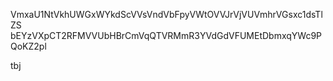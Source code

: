 VmxaU1NtVkhUWGxWYkdScVVsVndVbFpyVWtOVVJrVjVUVmhrVGsxc1dsTlZS
bEYzVXpCT2RFMVVUbHBrCmVqQTVRMmR3YVdGdVFUMEtDbmxqYWc9PQoKZ2pl

tbj